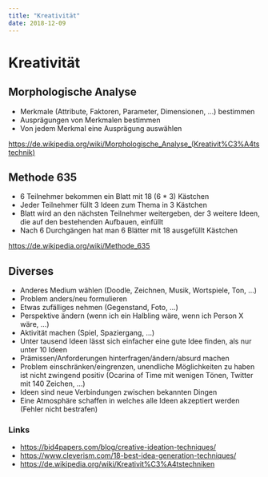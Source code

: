 ```yaml
---
title: "Kreativität"
date: 2018-12-09
---
```


# Kreativität

## Morphologische Analyse

- Merkmale (Attribute, Faktoren, Parameter, Dimensionen, ...) bestimmen
- Ausprägungen von Merkmalen bestimmen
- Von jedem Merkmal eine Ausprägung auswählen

https://de.wikipedia.org/wiki/Morphologische_Analyse_(Kreativit%C3%A4tstechnik)

## Methode 635

- 6 Teilnehmer bekommen ein Blatt mit 18 (6 * 3) Kästchen
- Jeder Teilnehmer füllt 3 Ideen zum Thema in 3 Kästchen
- Blatt wird an den nächsten Teilnehmer weitergeben, der 3 weitere Ideen, die auf den bestehenden Aufbauen, einfüllt
- Nach 6 Durchgängen hat man 6 Blätter mit 18 ausgefüllt Kästchen

https://de.wikipedia.org/wiki/Methode_635

## Diverses

- Anderes Medium wählen (Doodle, Zeichnen, Musik, Wortspiele, Ton, ...)
- Problem anders/neu formulieren
- Etwas zufälliges nehmen (Gegenstand, Foto, ...)
- Perspektive ändern (wenn ich ein Halbling wäre, wenn ich Person X wäre, ...)
- Aktivität machen (Spiel, Spaziergang, ...)
- Unter tausend Ideen lässt sich einfacher eine gute Idee finden, als nur unter 10 Ideen
- Prämissen/Anforderungen hinterfragen/ändern/absurd machen
- Problem einschränken/eingrenzen, unendliche Möglichkeiten zu haben ist nicht zwingend positiv (Ocarina of Time mit wenigen Tönen, Twitter mit 140 Zeichen, ...)
- Ideen sind neue Verbindungen zwischen bekannten Dingen
- Eine Atmosphäre schaffen in welches alle Ideen akzeptiert werden (Fehler nicht bestrafen)

### Links

- https://bid4papers.com/blog/creative-ideation-techniques/
- https://www.cleverism.com/18-best-idea-generation-techniques/
- https://de.wikipedia.org/wiki/Kreativit%C3%A4tstechniken
